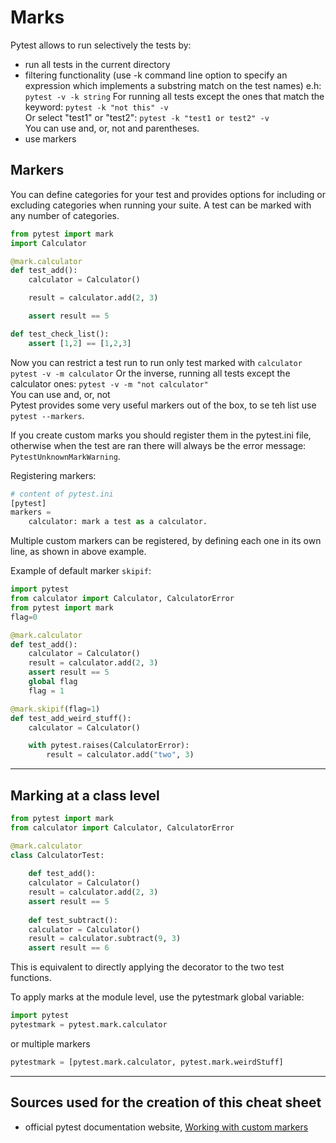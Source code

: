 # Marks
Pytest allows to run selectively the tests by:
- run all tests in the current directory
- filtering functionality (use -k command line option to specify an 
expression which implements a substring match on the test names) e.h: `pytest -v -k string`
For running all tests except the ones that match the keyword: `pytest -k "not this" -v`  
Or select "test1" or "test2": `pytest -k "test1 or test2" -v`  
You can use and, or, not and parentheses.
- use markers

## Markers
You can define categories for your test and provides options for including or excluding
categories when running your suite. A test can be marked with any number of categories.

````python
from pytest import mark
import Calculator

@mark.calculator
def test_add():
    calculator = Calculator()

    result = calculator.add(2, 3)

    assert result == 5

def test_check_list():
    assert [1,2] == [1,2,3]
````
Now you can restrict a test run to run only test marked with `calculator`
`pytest -v -m calculator`
Or the inverse, running all tests except the calculator ones:
`pytest -v -m "not calculator"`  
You can use and, or, not  
Pytest provides some very useful markers out of the box, to se teh list use `pytest --markers`.  

If you create custom marks you should register them in the pytest.ini file, otherwise
when the test are ran there will always be the error message: `PytestUnknownMarkWarning`.  

Registering markers:
````python
# content of pytest.ini
[pytest]
markers =
    calculator: mark a test as a calculator.
````
Multiple custom markers can be registered, by defining each one in its own line, as shown in above example.

Example of default marker `skipif`:
````python
import pytest
from calculator import Calculator, CalculatorError
from pytest import mark
flag=0

@mark.calculator
def test_add():
    calculator = Calculator()
    result = calculator.add(2, 3)
    assert result == 5
    global flag
    flag = 1

@mark.skipif(flag=1)
def test_add_weird_stuff():
    calculator = Calculator()

    with pytest.raises(CalculatorError):
        result = calculator.add("two", 3)
````
___
## Marking at a class level
```python
from pytest import mark
from calculator import Calculator, CalculatorError

@mark.calculator
class CalculatorTest:
    
    def test_add():
    calculator = Calculator()
    result = calculator.add(2, 3)
    assert result == 5
    
    def test_subtract():
    calculator = Calculator()
    result = calculator.subtract(9, 3)
    assert result == 6
```
This is equivalent to directly applying the decorator to the two test functions.

To apply marks at the module level, use the pytestmark global variable:
```python
import pytest
pytestmark = pytest.mark.calculator
```
or multiple markers
```python
pytestmark = [pytest.mark.calculator, pytest.mark.weirdStuff]
```
___
## Sources used for the creation of this cheat sheet
- official pytest documentation website, [Working with custom markers](https://docs.pytest.org/en/7.1.x/example/markers.html#using-k-expr-to-select-tests-based-on-their-name)
